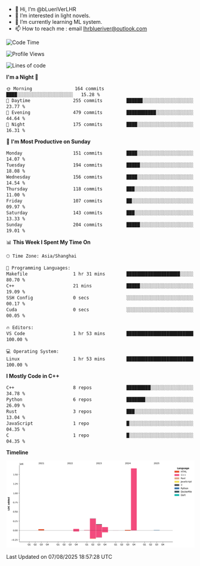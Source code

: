 - 👋 Hi, I’m @bLueriVerLHR
- 👀 I’m interested in light novels.
- 🌱 I’m currently learning ML system.
- 📫 How to reach me : email lhrblueriver@outlook.com

<!--START_SECTION:waka-->
![Code Time](http://img.shields.io/badge/Code%20Time-403%20hrs%2021%20mins-blue)

![Profile Views](http://img.shields.io/badge/Profile%20Views-0-blue)

![Lines of code](https://img.shields.io/badge/From%20Hello%20World%20I%27ve%20Written-2.3%20million%20lines%20of%20code-blue)

**I'm a Night 🦉** 

```text
🌞 Morning                164 commits         ████░░░░░░░░░░░░░░░░░░░░░   15.28 % 
🌆 Daytime                255 commits         ██████░░░░░░░░░░░░░░░░░░░   23.77 % 
🌃 Evening                479 commits         ███████████░░░░░░░░░░░░░░   44.64 % 
🌙 Night                  175 commits         ████░░░░░░░░░░░░░░░░░░░░░   16.31 % 
```
📅 **I'm Most Productive on Sunday** 

```text
Monday                   151 commits         ████░░░░░░░░░░░░░░░░░░░░░   14.07 % 
Tuesday                  194 commits         █████░░░░░░░░░░░░░░░░░░░░   18.08 % 
Wednesday                156 commits         ████░░░░░░░░░░░░░░░░░░░░░   14.54 % 
Thursday                 118 commits         ███░░░░░░░░░░░░░░░░░░░░░░   11.00 % 
Friday                   107 commits         ██░░░░░░░░░░░░░░░░░░░░░░░   09.97 % 
Saturday                 143 commits         ███░░░░░░░░░░░░░░░░░░░░░░   13.33 % 
Sunday                   204 commits         █████░░░░░░░░░░░░░░░░░░░░   19.01 % 
```


📊 **This Week I Spent My Time On** 

```text
🕑︎ Time Zone: Asia/Shanghai

💬 Programming Languages: 
Makefile                 1 hr 31 mins        ████████████████████░░░░░   80.70 % 
C++                      21 mins             █████░░░░░░░░░░░░░░░░░░░░   19.09 % 
SSH Config               0 secs              ░░░░░░░░░░░░░░░░░░░░░░░░░   00.17 % 
Cuda                     0 secs              ░░░░░░░░░░░░░░░░░░░░░░░░░   00.05 % 

🔥 Editors: 
VS Code                  1 hr 53 mins        █████████████████████████   100.00 % 

💻 Operating System: 
Linux                    1 hr 53 mins        █████████████████████████   100.00 % 
```

**I Mostly Code in C++** 

```text
C++                      8 repos             █████████░░░░░░░░░░░░░░░░   34.78 % 
Python                   6 repos             ███████░░░░░░░░░░░░░░░░░░   26.09 % 
Rust                     3 repos             ███░░░░░░░░░░░░░░░░░░░░░░   13.04 % 
JavaScript               1 repo              █░░░░░░░░░░░░░░░░░░░░░░░░   04.35 % 
C                        1 repo              █░░░░░░░░░░░░░░░░░░░░░░░░   04.35 % 
```



**Timeline**

![Lines of Code chart](https://raw.githubusercontent.com/bLueriVerLHR/bLueriVerLHR/main/assets/bar_graph.png)


 Last Updated on 07/08/2025 18:57:28 UTC
<!--END_SECTION:waka-->
